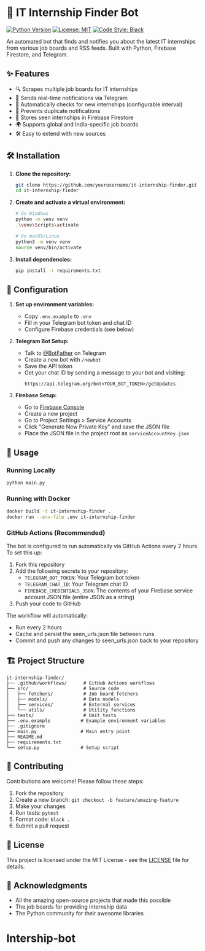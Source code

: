 # 🚀 IT Internship Finder Bot

[![Python Version](https://img.shields.io/badge/python-3.8%2B-blue)](https://www.python.org/)
[![License: MIT](https://img.shields.io/badge/License-MIT-yellow.svg)](https://opensource.org/licenses/MIT)
[![Code Style: Black](https://img.shields.io/badge/code%20style-black-000000.svg)](https://github.com/psf/black)

An automated bot that finds and notifies you about the latest IT internships from various job boards and RSS feeds. Built with Python, Firebase Firestore, and Telegram.

## ✨ Features

- 🔍 Scrapes multiple job boards for IT internships
- 📱 Sends real-time notifications via Telegram
- 🔄 Automatically checks for new internships (configurable interval)
- 🚫 Prevents duplicate notifications
- 💾 Stores seen internships in Firebase Firestore
- 🌍 Supports global and India-specific job boards
- 🛠️ Easy to extend with new sources

## 🛠️ Installation

1. **Clone the repository:**
   ```bash
   git clone https://github.com/yourusername/it-internship-finder.git
   cd it-internship-finder
   ```

2. **Create and activate a virtual environment:**
   ```bash
   # On Windows
   python -m venv venv
   .\venv\Scripts\activate
   
   # On macOS/Linux
   python3 -m venv venv
   source venv/bin/activate
   ```

3. **Install dependencies:**
   ```bash
   pip install -r requirements.txt
   ```

## 🔧 Configuration

1. **Set up environment variables:**
   - Copy `.env.example` to `.env`
   - Fill in your Telegram bot token and chat ID
   - Configure Firebase credentials (see below)

2. **Telegram Bot Setup:**
   - Talk to [@BotFather](https://t.me/botfather) on Telegram
   - Create a new bot with `/newbot`
   - Save the API token
   - Get your chat ID by sending a message to your bot and visiting:
     ```
     https://api.telegram.org/bot<YOUR_BOT_TOKEN>/getUpdates
     ```

3. **Firebase Setup:**
   - Go to [Firebase Console](https://console.firebase.google.com/)
   - Create a new project
   - Go to Project Settings > Service Accounts
   - Click "Generate New Private Key" and save the JSON file
   - Place the JSON file in the project root as `serviceAccountKey.json`

## 🚀 Usage

### Running Locally

```bash
python main.py
```

### Running with Docker

```bash
docker build -t it-internship-finder .
docker run --env-file .env it-internship-finder
```

### GitHub Actions (Recommended)

The bot is configured to run automatically via GitHub Actions every 2 hours. To set this up:

1. Fork this repository
2. Add the following secrets to your repository:
   - `TELEGRAM_BOT_TOKEN`: Your Telegram bot token
   - `TELEGRAM_CHAT_ID`: Your Telegram chat ID
   - `FIREBASE_CREDENTIALS_JSON`: The contents of your Firebase service account JSON file (entire JSON as a string)
3. Push your code to GitHub

The workflow will automatically:
- Run every 2 hours
- Cache and persist the seen_urls.json file between runs
- Commit and push any changes to seen_urls.json back to your repository

## 🏗️ Project Structure

```
it-internship-finder/
├── .github/workflows/      # GitHub Actions workflows
├── src/                    # Source code
│   ├── fetchers/           # Job board fetchers
│   ├── models/             # Data models
│   ├── services/           # External services
│   └── utils/              # Utility functions
├── tests/                  # Unit tests
├── .env.example           # Example environment variables
├── .gitignore
├── main.py                # Main entry point
├── README.md
├── requirements.txt
└── setup.py               # Setup script
```

## 🤝 Contributing

Contributions are welcome! Please follow these steps:

1. Fork the repository
2. Create a new branch: `git checkout -b feature/amazing-feature`
3. Make your changes
4. Run tests: `pytest`
5. Format code: `black .`
6. Submit a pull request

## 📄 License

This project is licensed under the MIT License - see the [LICENSE](LICENSE) file for details.

## 🙏 Acknowledgments

- All the amazing open-source projects that made this possible
- The job boards for providing internship data
- The Python community for their awesome libraries
# Intership-bot
